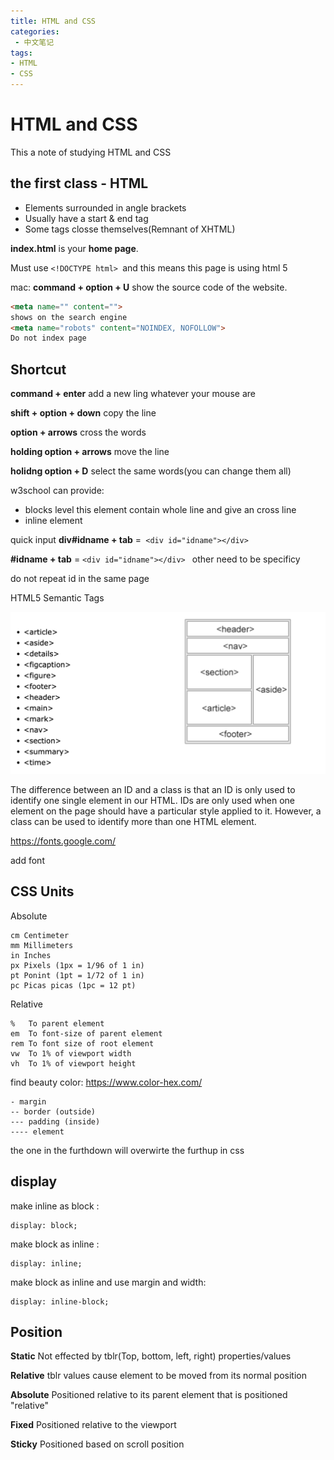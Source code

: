 ```yaml
---
title: HTML and CSS
categories:
 - 中文笔记
tags:
- HTML
- CSS
---
```


# HTML and CSS

This a note of studying HTML and CSS

## the first class - HTML

- Elements surrounded in angle brackets
- Usually have a start & end tag
- Some tags closse themselves(Remnant of XHTML)

__index.html__ is your __home page__.

Must use `<!DOCTYPE html> `and this means this page is using html 5

mac: __command + option + U__ show the source code of the website.

```html
<meta name="" content="">
shows on the search engine
<meta name="robots" content="NOINDEX, NOFOLLOW">
Do not index page
```

## Shortcut
__command + enter__ add a new ling whatever your mouse are

__shift + option + down__ copy the line

__option + arrows__ cross the words

__holding option + arrows__ move the line

__holidng option +  D__ select the same words(you can change them all)


w3school can provide:
- blocks level this element contain whole line and give an cross line
- inline element 


quick input __div#idname + tab__ =` <div id="idname"></div>`

__#idname + tab__ = `<div id="idname"></div>
` other need to be specificy

do not repeat id in the same page

HTML5 Semantic Tags


![](/images/Semantic_Tags.png)


The difference between an ID and a class is that an ID is only used to identify one single element in our HTML. IDs are only used when one element on the page should have a particular style applied to it. However, a class can be used to identify more than one HTML element.


https://fonts.google.com/

add font


## CSS Units

Absolute

```
cm Centimeter
mm Millimeters
in Inches
px Pixels (1px = 1/96 of 1 in)
pt Ponint (1pt = 1/72 of 1 in)
pc Picas picas (1pc = 12 pt)
```

Relative
```
%   To parent element
em  To font-size of parent element
rem To font size of root element
vw  To 1% of viewport width
vh  To 1% of viewport height
```

find beauty color:
https://www.color-hex.com/


```
- margin
-- border (outside)
--- padding (inside)
---- element

```

the one in the furthdown will overwirte the furthup in css

## display

make inline as block :
```
display: block;
```

make block as inline :
```
display: inline;
```

make block as inline and use margin and width:
```
display: inline-block;
```

## Position

__Static__ Not effected by tblr(Top, bottom, left, right) properties/values

__Relative__ tblr values cause element to be moved from its normal position

__Absolute__ Positioned relative to its parent element that is positioned "relative"

__Fixed__ Positioned relative to the viewport

__Sticky__ Positioned based on scroll position